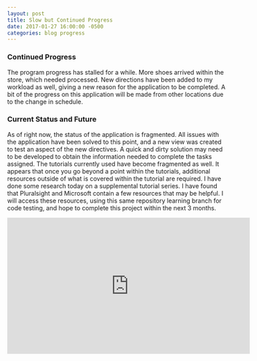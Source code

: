 ```yaml
---
layout: post
title: Slow but Continued Progress 
date: 2017-01-27 16:00:00 -0500
categories: blog progress
---
```


### Continued Progress

The program progress has stalled for a while. More shoes arrived within the store, which needed processed. New directions have been added to my workload as well, giving a new reason for the application to be completed. A bit of the progress on this application will be made from other locations due to the change in schedule. 

### Current Status and Future

As of right now, the status of the application is fragmented. All issues with the application have been solved to this point, and a new view was created to test an aspect of the new directives. A quick and dirty solution may need to be developed to obtain the information needed to complete the tasks assigned. The tutorials currently used have become fragmented as well. It appears that once you go beyond a point within the tutorials, additional resources outside of what is covered within the tutorial are required. I have done some research today on a supplemental tutorial series. I have found that Pluralsight and Microsoft contain a few resources that may be helpful. I will access these resources, using this same repository learning branch for code testing, and hope to complete this project within the next 3 months.

<iframe width="560" height="315" src="https://www.youtube.com/embed/C60szyXTjfY" frameborder="0" allowfullscreen></iframe>
